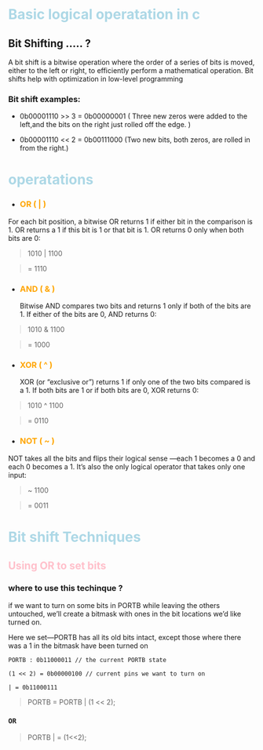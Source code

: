 # <span style="color:lightblue"> Basic logical operatation in c </span> 

## <span style="color:"> Bit Shifting ..... __?__ </span>
 
 A bit shift is a bitwise operation where the order of a series of bits is moved, either to the left or right, to efficiently perform a mathematical operation. Bit shifts help with optimization in low-level programming

 ### Bit shift examples:
 * 0b00001110 >> 3
= 0b00000001 ( Three new zeros were added to the left,and the bits on the right just rolled off the edge. )

*  0b00001110 << 2
= 0b00111000 (Two new bits, both zeros, are rolled in from the right.)

# <span style="color:lightblue"> operatations </span>

 * ###  <span style ="color:orange"> OR ( | ) </span>
  
For each bit position, a bitwise OR returns 1 if
either bit in the comparison is 1. OR returns a 1
if this bit is 1 or that bit is 1. OR returns 0 only
when both bits are 0:

> 1010 | 1100
 
> = 1110


* ### <span style ="color:orange"> AND ( & ) <span>
  
  Bitwise AND compares two bits and returns 1 only
if both of the bits are 1. If either of the bits are
0, AND returns 0:

> 1010
& 1100


>= 1000

* ### <span style ="color:orange"> XOR  ( ^ )<span>
  XOR (or “exclusive or”) returns 1 if only one of the
two bits compared is a 1. If both bits are 1 or if
both bits are 0, XOR returns 0:

>1010
^ 1100

>= 0110
* ### <span style ="color:orange"> NOT  ( ~ ) <span>

NOT takes all the bits and flips their logical sense
—each 1 becomes a 0 and each 0 becomes a 1.
It’s also the only logical operator that takes only
one input:

> ~ 1100

>= 0011

# <span style="color:lightblue"> Bit shift Techniques </span> 

## <span style="color:pink"> Using OR to set bits </span> 

### where to use this techinque ?
if we want to turn on some bits in PORTB while leaving the others
untouched, we’ll create a bitmask with ones in the bit locations we’d like turned
on.

Here we set—PORTB has all its old bits intact, except
those where there was a 1 in the bitmask have been turned on

```
PORTB : 0b11000011 // the current PORTB state

(1 << 2) = 0b00000100 // current pins we want to turn on

| = 0b11000111

```

>PORTB = PORTB | (1 << 2);

 ### `OR`
 >PORTB | = (1<<2);

 